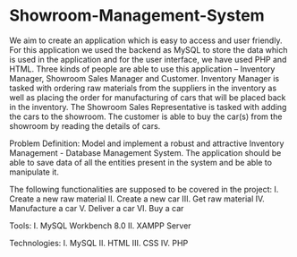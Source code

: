 # Showroom-Management-System
We aim to create an application which is easy to access and user friendly. For this application we used the backend as MySQL to store the data which is used in the application and for the user interface, we have used PHP and HTML. Three kinds of people are able to use this application – Inventory Manager, Showroom Sales Manager and Customer. 
Inventory Manager is tasked with ordering raw materials from the suppliers in the inventory as well as placing the order for manufacturing of cars that will be placed back in the inventory. The Showroom Sales Representative is tasked with adding the cars to the showroom. The customer is able to buy the car(s) from the showroom by reading the details of cars. 

Problem Definition:
Model and implement a robust and attractive Inventory Management - Database Management System. The application should be able to save data of all the entities present in the system and be able to manipulate it. 

The following functionalities are supposed to be covered in the project:
I.	Create a new raw material
II.	Create a new car
III.	Get raw material
IV.	Manufacture a car
V.	Deliver a car
VI.	Buy a car

Tools:
I.	MySQL Workbench 8.0
II.	XAMPP Server

Technologies:
I.	MySQL
II.	HTML 
III.	CSS
IV.	PHP
